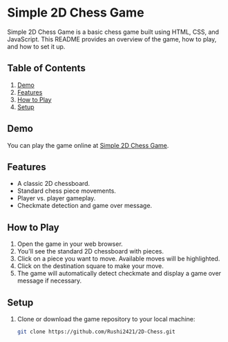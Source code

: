 # Simple 2D Chess Game

Simple 2D Chess Game is a basic chess game built using HTML, CSS, and JavaScript. This README provides an overview of the game, how to play, and how to set it up.

## Table of Contents

1. [Demo](#demo)
2. [Features](#features)
3. [How to Play](#how-to-play)
4. [Setup](#setup)

## Demo

You can play the game online at [Simple 2D Chess Game](https://rushi2421.github.io/2D-Chess/).

## Features

- A classic 2D chessboard.
- Standard chess piece movements.
- Player vs. player gameplay.
- Checkmate detection and game over message.

## How to Play

1. Open the game in your web browser.
2. You'll see the standard 2D chessboard with pieces.
3. Click on a piece you want to move. Available moves will be highlighted.
4. Click on the destination square to make your move.
5. The game will automatically detect checkmate and display a game over message if necessary.

## Setup

1. Clone or download the game repository to your local machine:

   ```bash
   git clone https://github.com/Rushi2421/2D-Chess.git
